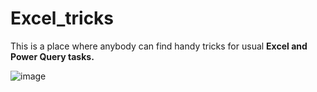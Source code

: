# Excel_tricks
This is a place where anybody can find handy tricks for usual **Excel and Power Query tasks.**

![image](https://user-images.githubusercontent.com/103432222/225889905-be25aa10-2a0f-446d-b61b-168b17c9c589.png)

